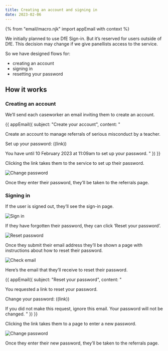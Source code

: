 ```yaml
---
title: Creating an account and signing in
date: 2023-02-06
---
```


{% from "email/macro.njk" import appEmail with context %}

We initially planned to use DfE Sign-in. But it’s reserved for users outside of DfE. This decision may change if we give panellists access to the service.

So we have designed flows for:

- creating an account
- signing in
- resetting your password

## How it works

### Creating an account

We’ll send each caseworker an email inviting them to create an account.

<!-- markdownlint-disable MD025 MD001 -->
{{ appEmail({
  subject: "Create your account",
  content: "

Create an account to manage referrals of serious misconduct by a teacher.

Set up your password:
((link))

You have until 10 February 2023 at 11:09am to set up your password.
  "
}) }}

Clicking the link takes them to the service to set up their password.

![Change password](change-password.png)

Once they enter their password, they’ll be taken to the referrals page.

### Signing in

If the user is signed out, they’ll see the sign-in page.

![Sign in](sign-in.png)

If they have forgotten their password, they can click ‘Reset your password’.

![Reset password](reset-password.png)

Once they submit their email address they’ll be shown a page with instructions about how to reset their password.

![Check email](check-email.png)

Here’s the email that they’ll receive to reset their password.

<!-- markdownlint-disable MD025 MD001 -->
{{ appEmail({
  subject: "Reset your password",
  content: "

You requested a link to reset your password.

Change your password:
((link))

If you did not make this request, ignore this email. Your password will not be changed.
  "
}) }}

Clicking the link takes them to a page to enter a new password.

![Change password](change-password.png)

Once they enter their new password, they’ll be taken to the referrals page.
